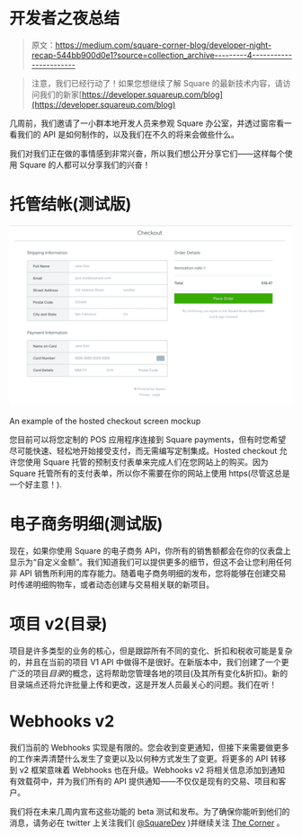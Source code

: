 # 开发者之夜总结

> 原文：<https://medium.com/square-corner-blog/developer-night-recap-544bb900d0e1?source=collection_archive---------4----------------------->

> 注意，我们已经行动了！如果您想继续了解 Square 的最新技术内容，请访问我们的新家[https://developer.squareup.com/blog](https://developer.squareup.com/blog)

几周前，我们邀请了一小群本地开发人员来参观 Square 办公室，并透过窗帘看一看我们的 API 是如何制作的，以及我们在不久的将来会做些什么。

我们对我们正在做的事情感到非常兴奋，所以我们想公开分享它们——这样每个使用 Square 的人都可以分享我们的兴奋！

# 托管结帐(测试版)

![](img/13818cc803612172a1bfc5baa10291ed.png)

An example of the hosted checkout screen mockup

您目前可以将您定制的 POS 应用程序连接到 Square payments，但有时您希望尽可能快速、轻松地开始接受支付，而无需编写定制集成。Hosted checkout 允许您使用 Square 托管的预制支付表单来完成人们在您网站上的购买。因为 Square 托管所有的支付表单，所以你不需要在你的网站上使用 https(尽管这总是一个好主意！).

# 电子商务明细(测试版)

现在，如果你使用 Square 的电子商务 API，你所有的销售额都会在你的仪表盘上显示为“自定义金额”。我们知道我们可以提供更多的细节，但这不会让您利用任何非 API 销售所利用的库存能力。随着电子商务明细的发布，您将能够在创建交易时传递明细购物车，或者动态创建与交易相关联的新项目。

# 项目 v2(目录)

项目是许多类型的业务的核心，但是跟踪所有不同的变化、折扣和税收可能是复杂的，并且在当前的项目 V1 API 中做得不是很好。在新版本中，我们创建了一个更广泛的项目*目录*的概念，这将帮助您管理各地的项目(及其所有变化&折扣)。新的目录端点还将允许批量上传和更改，这是开发人员最关心的问题。我们在听！

# Webhooks v2

我们当前的 Webhooks 实现是有限的。您会收到变更通知，但接下来需要做更多的工作来弄清楚什么发生了变更以及以何种方式发生了变更。将更多的 API 转移到 v2 框架意味着 Webhooks 也在升级。Webhooks v2 将相关信息添加到通知有效载荷中，并为我们所有的 API 提供通知——不仅仅是现有的交易、项目和客户。

我们将在未来几周内宣布这些功能的 beta 测试和发布。为了确保你能听到他们的消息，请务必在 twitter 上关注我们( [@SquareDev](https://twitter.com/squaredev) )并继续关注 [The Corner](https://medium.com/square-corner-blog) 。